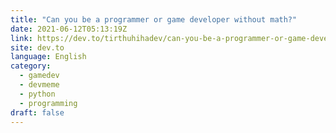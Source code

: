 ```yaml
---
title: "Can you be a programmer or game developer without math?"
date: 2021-06-12T05:13:19Z
link: https://dev.to/tirthuhihadev/can-you-be-a-programmer-or-game-developer-without-math-1dnh?utm_medium=RSS&utm_source=news.12bit.vn
site: dev.to
language: English
category:
  - gamedev
  - devmeme
  - python
  - programming
draft: false
---
```

